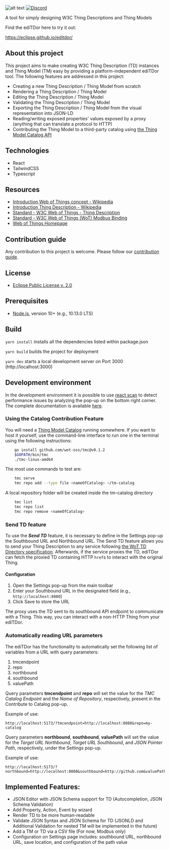 ![alt text](https://github.com/eclipse/editdor/blob/master/logo/1585_ediTDor_logo.png "ediTDor logo")
[![Discord](https://img.shields.io/badge/Discord-7289DA?logo=discord&logoColor=white&label=WoT-CG-Discord)](https://discord.com/channels/1081253871688622181/1359286591100817549)

A tool for simply designing W3C Thing Descriptions and Thing Models

Find the ediTDor here to try it out:

https://eclipse.github.io/editdor/

## About this project

This project aims to make creating W3C Thing Description (TD) instances and Thing Model (TM) easy by providing a platform-independent ediTDor tool. The following features are addressed in this project:

- Creating a new Thing Description / Thing Model from scratch
- Rendering a Thing Description / Thing Model
- Editing the Thing Description / Thing Model
- Validating the Thing Description / Thing Model
- Exporting the Thing Description / Thing Model from the visual representation into JSON-LD
- Reading/writing exposed properties' values exposed by a proxy (anything that can translate a protocol to HTTP)
- Contributing the Thing Model to a third-party catalog using [the Thing Model Catalog API](https://github.com/wot-oss/tmc)

## Technologies

- React
- TailwindCSS
- Typescript

## Resources

- [Introduction Web of Things concept - Wikipedia](https://en.wikipedia.org/wiki/Web_of_Things)
- [Introduction Thing Description - Wikipedia](https://en.wikipedia.org/wiki/Thing_Description)
- [Standard - W3C Web of Things - Thing Description](https://www.w3.org/TR/2023/REC-wot-thing-description11-20231205/)
- [Standard - W3C Web of Things (WoT) Modbus Binding](https://w3c.github.io/wot-binding-templates/bindings/protocols/modbus)
- [Web of Things Homepage](https://www.w3.org/WoT/)

## Contribution guide

Any contribution to this project is welcome.
Please follow our [contribution guide](./CONTRIBUTING.md).

## License

- [Eclipse Public License v. 2.0](http://www.eclipse.org/legal/epl-2.0)

## Prerequisites

- [Node.js](https://nodejs.org/), version 10+ (e.g., 10.13.0 LTS)

## Build

`yarn install` installs all the dependencies listed within package.json

`yarn build` builds the project for deployment

`yarn dev` starts a local development server on Port 3000 (http://localhost:3000)

## Development environment

In the development environment it is possible to use [react scan](https://react-scan.com/) to detect performance issues by analyzing the pop-up on the bottom right corner. The complete documentation is available [here](https://github.com/aidenybai/react-scan#readme).

### Using the Catalog Contribution Feature

You will need a [Thing Model Catalog](https://github.com/wot-oss/tmc) running somewhere. If you want to host it yourself, use the command-line interface to run one in the terminal using the following instructions:

```bash
    go install github.com/wot-oss/tmc@v0.1.2
    $GOPATH/bin/tmc
    ./tmc-linux-amd64
```

The most use commands to test are:

```bash
    tmc serve
    tmc repo add --type file <nameOfCatalog> ~/tm-catalog
```

A local repository folder will be created inside the tm-catalog directory

```bash
    tmc list
    tmc repo list
    tmc repo remove <nameOfCatalog>
```

### Send TD feature

To use the **_Send TD_** feature, it is necessary to define in the Settings pop-up the Southbound URL and Northbound URL. The Send TD feature allows you to send your Thing Description to any service following [the WoT TD Directory specification](https://www.w3.org/TR/wot-discovery/#exploration-directory-api-things).
Afterwards, if the service proxies the TD, ediTDor can fetch the proxied TD containing HTTP `href`s to interact with the original Thing.

#### Configuration

1. Open the Settings pop-up from the main toolbar
2. Enter your Southbound URL in the designated field (e.g., `http://localhost:8080`)
3. Click Save to store the URL

The proxy uses the TD sent to its southbound API endpoint to communicate with a Thing. This way, you can interact with a non-HTTP Thing from your ediTDor.

### Automatically reading URL parameters

The ediTDor has the functionality to automatically set the following list of variables from a URL with query parameters:

1. tmcendpoint
2. repo
3. northbound
4. southbound
5. valuePath

Query parameters **tmcendpoint** and **repo** will set the value for the _TMC Catalog Endpoint_ and the _Name of Repository_, respectively, present in the Contribute to Catalog pop-up.

Example of use:

    http://localhost:5173/?tmcendpoint=http://localhost:8080&repo=my-catalog

Query parameters **northbound**, **southbound**, **valuePath** will set the value for the _Target URL Northbound_, _Target URL Southbound_, and _JSON Pointer Path_, respectively, under the Settings pop-up.

Example of use:

    http://localhost:5173/?northbound=http://localhost:8080&southbound=http://github.com&valuePath=/value

## Implemented Features:

- JSON Editor with JSON Schema support for TD (Autocompletion, JSON Schema Validation)
- Add Property, Action, Event by wizard
- Render TD to be more human-readable
- Validate JSON Syntax and JSON Schema for TD (JSONLD and Additional Validation for nested TM will be implemented in the future)
- Add a TM or TD via a CSV file (For now, Modbus only)
- Configuration on Settings page includes: southbound URL, northbound URL, save location, and configuration of the path value
